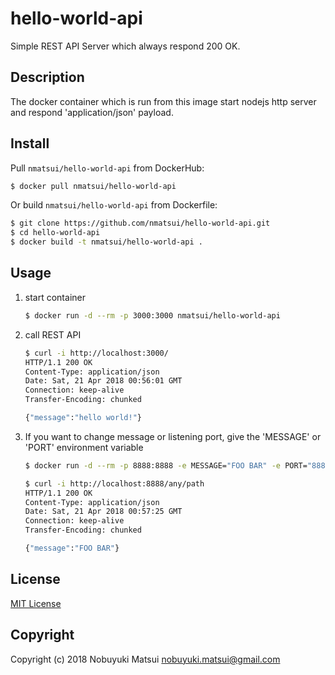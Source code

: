 # hello-world-api
Simple REST API Server which always respond 200 OK.

## Description

The docker container which is run from this image start nodejs http server and respond 'application/json' payload.

## Install

Pull `nmatsui/hello-world-api` from DockerHub:

```bash
$ docker pull nmatsui/hello-world-api
```

Or build `nmatsui/hello-world-api` from Dockerfile:

```bash
$ git clone https://github.com/nmatsui/hello-world-api.git
$ cd hello-world-api
$ docker build -t nmatsui/hello-world-api .
```

## Usage

1. start container

    ```bash
    $ docker run -d --rm -p 3000:3000 nmatsui/hello-world-api
    ```
1. call REST API

    ```bash
    $ curl -i http://localhost:3000/
    HTTP/1.1 200 OK
    Content-Type: application/json
    Date: Sat, 21 Apr 2018 00:56:01 GMT
    Connection: keep-alive
    Transfer-Encoding: chunked

    {"message":"hello world!"}
    ```
1. If you want to change message or listening port, give the 'MESSAGE' or 'PORT' environment variable

    ```bash
    $ docker run -d --rm -p 8888:8888 -e MESSAGE="FOO BAR" -e PORT="8888" nmatsui/hello-world-api
    ```

    ```bash
    $ curl -i http://localhost:8888/any/path
    HTTP/1.1 200 OK
    Content-Type: application/json
    Date: Sat, 21 Apr 2018 00:57:25 GMT
    Connection: keep-alive
    Transfer-Encoding: chunked

    {"message":"FOO BAR"}
    ```

## License

[MIT License](/LICENSE)

## Copyright
Copyright (c) 2018 Nobuyuki Matsui <nobuyuki.matsui@gmail.com>
